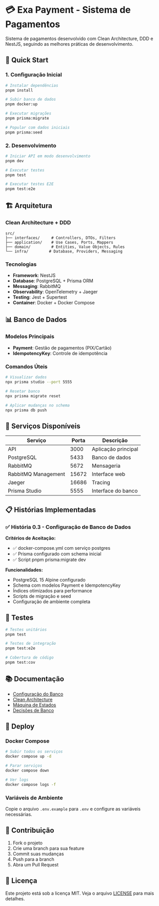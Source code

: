 # 💳 Exa Payment - Sistema de Pagamentos

Sistema de pagamentos desenvolvido com Clean Architecture, DDD e NestJS, seguindo as melhores práticas de desenvolvimento.

## 🚀 Quick Start

### 1. Configuração Inicial

```bash
# Instalar dependências
pnpm install

# Subir banco de dados
pnpm docker:up

# Executar migrações
pnpm prisma:migrate

# Popular com dados iniciais
pnpm prisma:seed
```

### 2. Desenvolvimento

```bash
# Iniciar API em modo desenvolvimento
pnpm dev

# Executar testes
pnpm test

# Executar testes E2E
pnpm test:e2e
```

## 🏗️ Arquitetura

### Clean Architecture + DDD

```
src/
├── interfaces/     # Controllers, DTOs, Filters
├── application/    # Use Cases, Ports, Mappers
├── domain/         # Entities, Value Objects, Rules
└── infra/         # Database, Providers, Messaging
```

### Tecnologias

- **Framework**: NestJS
- **Database**: PostgreSQL + Prisma ORM
- **Messaging**: RabbitMQ
- **Observability**: OpenTelemetry + Jaeger
- **Testing**: Jest + Supertest
- **Container**: Docker + Docker Compose

## 📊 Banco de Dados

### Modelos Principais

- **Payment**: Gestão de pagamentos (PIX/Cartão)
- **IdempotencyKey**: Controle de idempotência

### Comandos Úteis

```bash
# Visualizar dados
npx prisma studio --port 5555

# Resetar banco
npx prisma migrate reset

# Aplicar mudanças no schema
npx prisma db push
```

## 🔧 Serviços Disponíveis

| Serviço | Porta | Descrição |
|---------|-------|-----------|
| API | 3000 | Aplicação principal |
| PostgreSQL | 5433 | Banco de dados |
| RabbitMQ | 5672 | Mensageria |
| RabbitMQ Management | 15672 | Interface web |
| Jaeger | 16686 | Tracing |
| Prisma Studio | 5555 | Interface do banco |

## 📋 Histórias Implementadas

### ✅ História 0.3 - Configuração de Banco de Dados

**Critérios de Aceitação:**
- ✅ docker-compose.yml com serviço postgres
- ✅ Prisma configurado com schema inicial
- ✅ Script pnpm prisma:migrate dev

**Funcionalidades:**
- PostgreSQL 15 Alpine configurado
- Schema com modelos Payment e IdempotencyKey
- Índices otimizados para performance
- Scripts de migração e seed
- Configuração de ambiente completa

## 🧪 Testes

```bash
# Testes unitários
pnpm test

# Testes de integração
pnpm test:e2e

# Cobertura de código
pnpm test:cov
```

## 📚 Documentação

- [Configuração do Banco](docs/database-setup.md)
- [Clean Architecture](docs/adr-001-clean-architecture.md)
- [Máquina de Estados](docs/adr-002-state-machine.md)
- [Decisões de Banco](docs/adr-003-database.md)

## 🚀 Deploy

### Docker Compose

```bash
# Subir todos os serviços
docker compose up -d

# Parar serviços
docker compose down

# Ver logs
docker compose logs -f
```

### Variáveis de Ambiente

Copie o arquivo `.env.example` para `.env` e configure as variáveis necessárias.

## 🤝 Contribuição

1. Fork o projeto
2. Crie uma branch para sua feature
3. Commit suas mudanças
4. Push para a branch
5. Abra um Pull Request

## 📄 Licença

Este projeto está sob a licença MIT. Veja o arquivo [LICENSE](LICENSE) para mais detalhes.